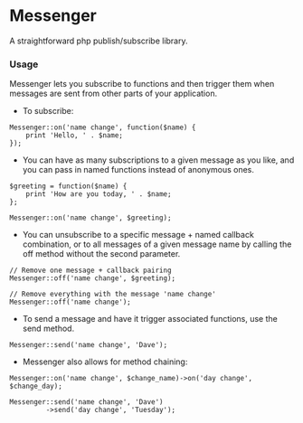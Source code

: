 Messenger
=========

A straightforward php publish/subscribe library.

### Usage

Messenger lets you subscribe to functions and then trigger them when messages
are sent from other parts of your application.

- To subscribe:

```
Messenger::on('name change', function($name) {
    print 'Hello, ' . $name;
});
```

- You can have as many subscriptions to a given message as you like, and you can
pass in named functions instead of anonymous ones.

```
$greeting = function($name) {
    print 'How are you today, ' . $name;
};

Messenger::on('name change', $greeting);

```

- You can unsubscribe to a specific message + named callback combination, or to
all messages of a given message name by calling the off method without the
second parameter.

```
// Remove one message + callback pairing
Messenger::off('name change', $greeting);

// Remove everything with the message 'name change'
Messenger::off('name change');
```

- To send a message and have it trigger associated functions, use the send
method.

```
Messenger::send('name change', 'Dave');
```

- Messenger also allows for method chaining:
```
Messenger::on('name change', $change_name)->on('day change', $change_day);

Messenger::send('name change', 'Dave')
         ->send('day change', 'Tuesday');
```
